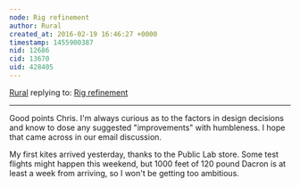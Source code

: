 ```yaml
---
node: Rig refinement
author: Rural
created_at: 2016-02-19 16:46:27 +0000
timestamp: 1455900387
nid: 12686
cid: 13670
uid: 428405
---
```




[Rural](../profile/Rural) replying to: [Rig refinement](../notes/cfastie/02-14-2016/rig-refinement)

----
Good points Chris. I'm always curious as to the factors in design decisions and know to dose any suggested "improvements" with humbleness. I hope that came across in our email discussion.

My first kites arrived yesterday, thanks to the Public Lab store. Some test flights might happen this weekend, but 1000 feet of 120 pound Dacron is at least a week from arriving, so I won't be getting too ambitious.